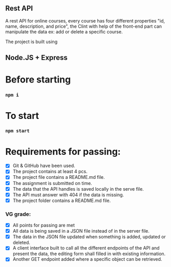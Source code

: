 ## Rest API

A rest API for online courses, every course has four different properties "id, name, description, and price", the Clint with help of the front-end part can manipulate the data ex: add or delete a specific course.

The project is built using

## Node.JS + Express

# Before starting

### `npm i`

# To start

### `npm start`

# Requirements for passing:

- [x] Git & GitHub have been used.
- [x] The project contains at least 4 pcs.
- [x] The project file contains a README.md file.
- [x] The assignment is submitted on time.
- [x] The data that the API handles is saved locally in the serve file.
- [x] The API must answer with 404 if the data is missing.
- [x] The project folder contains a README.md file.

### VG grade:

- [x] All points for passing are met
- [x] All data is being saved in a JSON file instead of in the server file.
- [x] The data in the JSON file updated when something is added, updated or deleted.
- [x] A client interface built to call all the different endpoints of the API and present the data, the editing form shall filled in with existing information.
- [x] Another GET endpoint added where a specific object can be retrieved.
